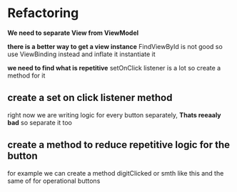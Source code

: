 # Refactoring

**We need to separate View from ViewModel**

**there is a better way to get a view instance**
FindViewById is not good
so use ViewBinding instead and inflate it instantiate it 

**we need to find what is repetitive**
setOnClick listener is a lot
so create a method for it

## create a set on click listener method

right now we are writing logic for every button separately, **Thats reeaaly bad**
so separate it too

## create a method to reduce repetitive logic for the button
for example we can create a method digitClicked or smth like this
and the same of for operational buttons
